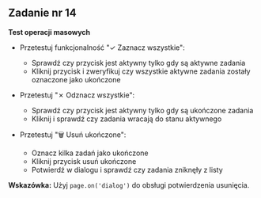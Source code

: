 <!-- _class: time20 -->

## Zadanie nr 14

**Test operacji masowych**

- Przetestuj funkcjonalność "✓ Zaznacz wszystkie":
  - Sprawdź czy przycisk jest aktywny tylko gdy są aktywne zadania
  - Kliknij przycisk i zweryfikuj czy wszystkie aktywne zadania zostały oznaczone jako ukończone

- Przetestuj "✗ Odznacz wszystkie":
  - Sprawdź czy przycisk jest aktywny tylko gdy są ukończone zadania
  - Kliknij i sprawdź czy zadania wracają do stanu aktywnego

- Przetestuj "🗑️ Usuń ukończone":
  - Oznacz kilka zadań jako ukończone
  - Kliknij przycisk usuń ukończone
  - Potwierdź w dialogu i sprawdź czy zadania zniknęły z listy

**Wskazówka:** Użyj `page.on('dialog')` do obsługi potwierdzenia usunięcia.